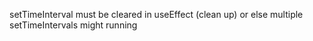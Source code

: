setTimeInterval must be cleared in useEffect (clean up) or else multiple setTimeIntervals might running

